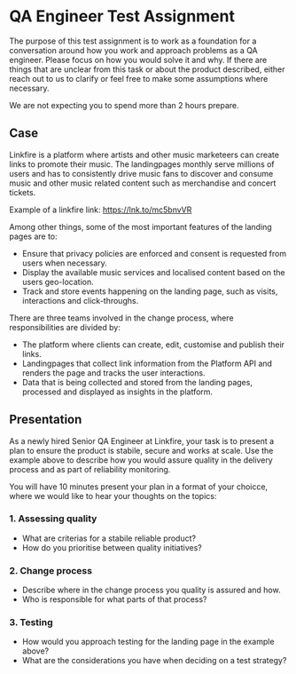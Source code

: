 # QA Engineer Test Assignment

The purpose of this test assignment is to work as a foundation for a conversation around how you work and approach problems as a QA engineer. Please focus on how you would solve it and why. If there are things that are unclear from this task or about the product described, either reach out to us to clarify or feel free to make some assumptions where necessary.

We are not expecting you to spend more than 2 hours prepare.

## Case
Linkfire is a platform where artists and other music marketeers can create links to promote their music. The landingpages monthly serve millions of users and has to consistently drive music fans to discover and consume music and other music related content such as merchandise and concert tickets.

Example of a linkfire link:
https://lnk.to/mc5bnvVR

Among other things, some of the most important features of the landing pages are to:
- Ensure that privacy policies are enforced and consent is requested from users when necessary.
- Display the available music services and localised content based on the users geo-location. 
- Track and store events happening on the landing page, such as visits, interactions and click-throughs.

There are three teams involved in the change process, where responsibilities are divided by:
- The platform where clients can create, edit, customise and publish their links.
- Landingpages that collect link information from the Platform API and renders the page and tracks the user interactions.
- Data that is being collected and stored from the landing pages, processed and displayed as insights in the platform.

## Presentation
As a newly hired Senior QA Engineer at Linkfire, your task is to present a plan to ensure the product is stabile, secure and works at scale. Use the example above to describe how you would assure quality in the delivery process and as part of reliability monitoring.

You will have 10 minutes present your plan in a format of your choicce, where we would like to hear your thoughts on the topics:

### 1. Assessing quality
- What are criterias for a stabile reliable product? 
- How do you prioritise between quality initiatives? 

### 2. Change process
- Describe where in the change process you quality is assured and how.
- Who is responsible for what parts of that process?

### 3. Testing 
- How would you approach testing for the landing page in the example above? 
- What are the considerations you have when deciding on a test strategy?

